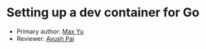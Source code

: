 # Setting up a dev container for Go

* Primary author: [Max Yu](https://github.com/myu123)
* Reviewer: [Ayush Pai](https://github.com/ayushTheunc)